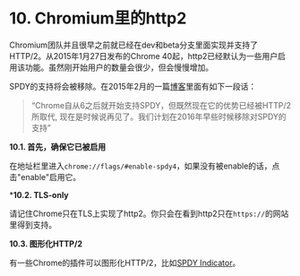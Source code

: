 # 10. Chromium里的http2

Chromium团队并且很早之前就已经在dev和beta分支里面实现并支持了HTTP/2。从2015年1月27日发布的Chrome 40起，http2已经默认为一些用户启用该功能。虽然刚开始用户的数量会很少，但会慢慢增加。

SPDY的支持将会被移除。在2015年2月的一篇[博客](http://blog.chromium.org/2015/02/hello-http2-goodbye-spdy-http-is_9.html)里面有如下一段话：

> “Chrome自从6之后就开始支持SPDY，但既然现在它的优势已经被HTTP/2所取代, 现在是时候说再见了。我们计划在2016年早些时候移除对SPDY的支持”

**10.1. 首先，确保它已被启用**

在地址栏里进入`chrome://flags/#enable-spdy4`，如果没有被enable的话，点击"enable"启用它。

***10.2. TLS-only**

请记住Chrome只在TLS上实现了http2。你只会在看到http2只在`https://`的网站里得到支持。

**10.3. 图形化HTTP/2**

有一些Chrome的插件可以图形化HTTP/2，比如[SPDY Indicator](https://chrome.google.com/webstore/detail/spdy-indicator/mpbpobfflnpcgagjijhmgnchggcjblin)。
